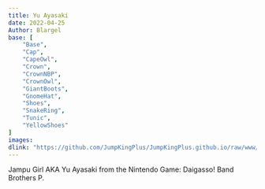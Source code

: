 ```yaml
---
title: Yu Ayasaki
date: 2022-04-25
Author: Blargel
base: [
    "Base", 
    "Cap",
    "CapeOwl",
    "Crown",
    "CrownNBP",
    "CrownOwl",
    "GiantBoots",
    "GnomeHat",
    "Shoes",
    "SnakeRing",
    "Tunic",
    "YellowShoes"
]
images:
dlink: "https://github.com/JumpKingPlus/JumpKingPlus.github.io/raw/www/reskins/collections/Yu%20Ayasaki.zip"
---
```


Jampu Girl AKA Yu Ayasaki from the Nintendo Game: Daigasso! Band Brothers P.